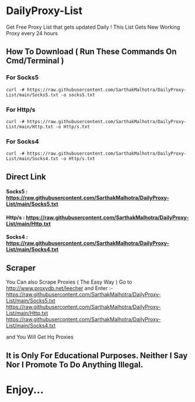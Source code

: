 # DailyProxy-List
Get Free Proxy List that gets updated Daily !
This List Gets New Working Proxy every 24 hours

## How To Download ( Run These Commands On Cmd/Terminal )

### For Socks5
```curl -# https://raw.githubusercontent.com/SarthakMalhotra/DailyProxy-List/main/Socks5.txt -o socks5.txt ```

### For Http/s
```curl -# https://raw.githubusercontent.com/SarthakMalhotra/DailyProxy-List/main/Http.txt -o Http/s.txt```  

### For Socks4
```curl -# https://raw.githubusercontent.com/SarthakMalhotra/DailyProxy-List/main/Socks4.txt -o Http/s.txt```

## Direct Link

#### Socks5 : https://raw.githubusercontent.com/SarthakMalhotra/DailyProxy-List/main/Socks5.txt
#### Http/s : https://raw.githubusercontent.com/SarthakMalhotra/DailyProxy-List/main/Http.txt
#### Socks4 : https://raw.githubusercontent.com/SarthakMalhotra/DailyProxy-List/main/Socks4.txt

## Scraper

You Can also Scrape Proxies ( The Easy Way )
Go to http://www.proxydb.net/leecher and Enter :-
https://raw.githubusercontent.com/SarthakMalhotra/DailyProxy-List/main/Socks5.txt
https://raw.githubusercontent.com/SarthakMalhotra/DailyProxy-List/main/Http.txt
https://raw.githubusercontent.com/SarthakMalhotra/DailyProxy-List/main/Socks4.txt

and You Will Get Hq Proxies 

##  It is Only For Educational Purposes. Neither I Say Nor I Promote To Do Anything Illegal.
# Enjoy...
